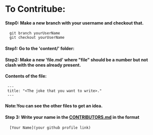 # To Contritube:
 #### Step0: Make a new branch with your username and checkout that.
      git branch yourUserName
      git checkout yourUserName
 #### Step1: Go to the 'content/' folder:
 #### Step2: Make a new 'file.md' where "file" should be a number but not clash with the ones already present.
 #### Contents of the file:
     ---
     title: "<The joke that you want to write>."
     ---
 #### Note:You can see the other files to get an idea.
 
 #### Step 3: Write your name in the [CONTRIBUTORS.md](CONTRIBUTORS.md) in the format 
      [Your Name](your github profile link)
